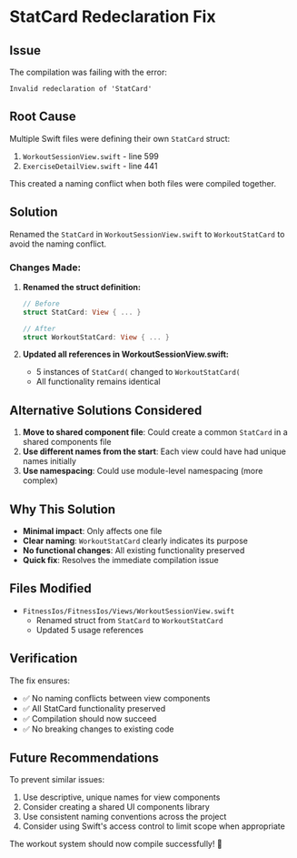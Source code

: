# StatCard Redeclaration Fix

## Issue
The compilation was failing with the error:
```
Invalid redeclaration of 'StatCard'
```

## Root Cause
Multiple Swift files were defining their own `StatCard` struct:
1. `WorkoutSessionView.swift` - line 599
2. `ExerciseDetailView.swift` - line 441

This created a naming conflict when both files were compiled together.

## Solution
Renamed the `StatCard` in `WorkoutSessionView.swift` to `WorkoutStatCard` to avoid the naming conflict.

### Changes Made:

1. **Renamed the struct definition:**
   ```swift
   // Before
   struct StatCard: View { ... }
   
   // After
   struct WorkoutStatCard: View { ... }
   ```

2. **Updated all references in WorkoutSessionView.swift:**
   - 5 instances of `StatCard(` changed to `WorkoutStatCard(`
   - All functionality remains identical

## Alternative Solutions Considered

1. **Move to shared component file**: Could create a common `StatCard` in a shared components file
2. **Use different names from the start**: Each view could have had unique names initially
3. **Use namespacing**: Could use module-level namespacing (more complex)

## Why This Solution

- **Minimal impact**: Only affects one file
- **Clear naming**: `WorkoutStatCard` clearly indicates its purpose
- **No functional changes**: All existing functionality preserved
- **Quick fix**: Resolves the immediate compilation issue

## Files Modified

- `FitnessIos/FitnessIos/Views/WorkoutSessionView.swift`
  - Renamed struct from `StatCard` to `WorkoutStatCard`
  - Updated 5 usage references

## Verification

The fix ensures:
- ✅ No naming conflicts between view components
- ✅ All StatCard functionality preserved
- ✅ Compilation should now succeed
- ✅ No breaking changes to existing code

## Future Recommendations

To prevent similar issues:
1. Use descriptive, unique names for view components
2. Consider creating a shared UI components library
3. Use consistent naming conventions across the project
4. Consider using Swift's access control to limit scope when appropriate

The workout system should now compile successfully! 🎉